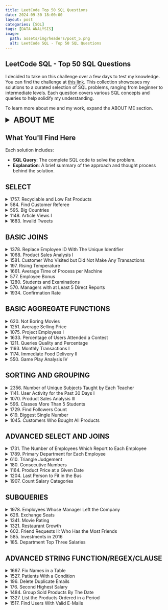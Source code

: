 ```yaml
---
title: LeetCode Top 50 SQL Questions
date: 2024-09-30 18:00:00
layout: post
categories: [SQL]
tags: [DATA ANALYSIS]
image:
  path: assets/img/headers/post_5.png
  alt: LeetCode SQL - Top 50 SQL Questions
---
```



## LeetCode SQL - Top 50 SQL Questions

I decided to take on this challenge over a few days to test my knowledge. You can find the challenge at [this link](https://leetcode.com/studyplan/top-sql-50/). This collection showcases my solutions to a curated selection of SQL problems, ranging from beginner to intermediate levels. Each question covers various SQL concepts and queries to help solidify my understanding.


To learn more about me and my work, expand the ABOUT ME section.

<details>
  <summary style="font-size: 24px; font-weight: bold; cursor: pointer;">ABOUT ME</summary>
  
  Learn more about me on my <a href="https://samiralikperov.github.io/about/" target="_blank">ABOUT</a> page. Below, you can find links to explore more of my projects categorized by topics, access my resume, and contact me.

  <br>

  | <a href="https://samiralikperov.github.io/categories/" target="_blank"><strong>PROJECTS</strong></a> | <a href="https://docs.google.com/document/d/1BEL5l5ZnlTdJc5OKiuH1SkiMQf6hS6HRAZUZvlrRANM/edit#heading=h.ifsro82jsgea" target="_blank"><strong>RESUME</strong></a> | <a href="https://www.linkedin.com/in/samiralikperov/" target="_blank"><strong>CONTACT</strong></a> |
</details>


## What You'll Find Here

Each solution includes:

- **SQL Query**: The complete SQL code to solve the problem.
- **Explanation**: A brief summary of the approach and thought process behind the solution.


## SELECT

<details>
  <summary> 1757. Recyclable and Low Fat Products</summary> 

> **Table: Products**  
>   
> | Column Name | Type    |  
> |-------------|---------|  
> | product_id  | int     |  
> | low_fats    | enum    |  
> | recyclable  | enum    |  
>   
> - `product_id` is the primary key (column with unique values) for this table.  
> - `low_fats` is an `ENUM` (category) of type `('Y', 'N')` where `'Y'` means this product is low fat and `'N'` means it is not.  
> - `recyclable` is an `ENUM` (category) of types `('Y', 'N')` where `'Y'` means this product is recyclable and `'N'` means it is not.  
>   
> **Problem Statement:**  
> Write a solution to find the IDs of products that are both low fat and recyclable.  
> Return the result table in any order.  
> The result format is in the following example.  
> 
> **Solution:**
> 
> ```sql  
> SELECT  
>     product_id  
> FROM Products  
> WHERE low_fats = 'Y'   -- Filters only products that are low fat  
>   AND recyclable = 'Y'; -- Filters only products that are recyclable  
> ```  
>   
> **Output:**  
>   
> | product_id |  
> |------------|  
> | 1          |  
> | 3          |  
>   
> **Explanation:**  
> - The query selects the `product_id` from the `Products` table.  
> - It uses the `WHERE` clause to filter the rows where both `low_fats` and `recyclable` columns have the value `'Y'`.  
> - This ensures that only products that are both low fat and recyclable are returned.

</details>


<details>
  <summary> 584. Find Customer Referee</summary> 

> **Table: Customer**  
>   
> | Column Name | Type    |  
> |-------------|---------|  
> | id          | int     |  
> | name        | varchar |  
> | referee_id  | int     |  
>   
> - `id` is the primary key column for this table.  
> - Each row of this table indicates the `id` of a customer, their `name`, and the `id` of the customer who referred them.  
>   
> **Problem Statement:**  
> Find the names of the customers that are not referred by the customer with `id = 2`.  
> Return the result table in any order.  
> The result format is in the following example.  
> 
> **Solution:**
> 
> ```sql  
> SELECT name  
> FROM Customer  
> WHERE 1=1
> AND referee_id IS NULL -- Filters customers who were not referred
> OR referee_id != 2;  -- by customer with id = 2 or have no referee 
> ```  
>   
> **Output:**  
>   
> | name |  
> |------|  
> | Will |  
> | Jane |  
> | Bill |  
> | Zack |  
>   
> **Explanation:**  
> - The query selects the `name` from the `Customer` table.  
> - It uses the `WHERE` clause to filter rows where `referee_id` is either `NULL` or not equal to `2`.  
> - This ensures that only customers who are not referred by the customer with `id = 2` are returned.

</details>

<details>
  <summary> 595. Big Countries</summary> 

> **Table: World**  
>   
> | Column Name | Type    |  
> |-------------|---------|  
> | name        | varchar |  
> | continent   | varchar |  
> | area        | int     |  
> | population  | int     |  
> | gdp         | bigint  |  
>   
> - `name` is the primary key (column with unique values) for this table.  
> - Each row of this table gives information about the name of a country, the continent to which it belongs, its area, the population, and its GDP value.  
>   
> **Problem Statement:**  
> A country is considered big if:  
> - it has an area of at least three million (i.e., 3000000 km²), or  
> - it has a population of at least twenty-five million (i.e., 25000000).  
> Write a solution to find the `name`, `population`, and `area` of the big countries.  
> Return the result table in any order.  
> The result format is in the following example.  
> 
> **Solution:**
> 
> ```sql  
> SELECT name, population, area  
> FROM World  
> WHERE area >= 3000000 OR population >= 25000000;  -- Filters countries with area >= 3,000,000 or population >= 25,000,000  
> ```  
>   
> **Output:**  
>   
> | name        | population | area    |  
> |-------------|------------|---------|  
> | Afghanistan | 25500100   | 652230  |  
> | Algeria     | 37100000   | 2381741 |  
>   
> **Explanation:**  
> - The query selects the `name`, `population`, and `area` from the `World` table.  
> - It uses the `WHERE` clause to filter the rows where either `area` is greater than or equal to `3000000` or `population` is greater than or equal to `25000000`.  
> - This ensures that only the big countries are returned.

</details>

<details>
  <summary> 1148. Article Views I</summary> 

> **Table: Views**  
>   
> | Column Name | Type    |  
> |-------------|---------|  
> | article_id  | int     |  
> | author_id   | int     |  
> | viewer_id   | int     |  
> | view_date   | date    |  
>   
> - There is no primary key (column with unique values) for this table; the table may have duplicate rows.  
> - Each row of this table indicates that some viewer viewed an article (written by some author) on some date.  
> - Note that equal `author_id` and `viewer_id` indicate the same person.  
>   
> **Problem Statement:**  
> Write a solution to find all the authors that viewed at least one of their own articles.  
> Return the result table sorted by `id` in ascending order.  
> The result format is in the following example.
> 
> **Solution:**
> 
> ```sql  
> SELECT DISTINCT author_id AS id  
> FROM Views  
> WHERE author_id = viewer_id  -- Filters rows where the author viewed their own article  
> ORDER BY author_id;  -- Orders the result by id in ascending order  
> ```  
>   
> **Output:**  
>   
> | id |  
> |----|  
> | 4  |  
> | 7  |  
>   
> **Explanation:**  
> - The query selects distinct `author_id` from the `Views` table where the `author_id` is the same as `viewer_id`.  
> - This condition checks if an author has viewed their own article.  
> - The result is sorted in ascending order by `id`.

</details>

<details>
  <summary> 1683. Invalid Tweets</summary> 

> **Table: Tweets**  
>   
> | Column Name | Type    |  
> |-------------|---------|  
> | tweet_id    | int     |  
> | content     | varchar |  
>   
> - `tweet_id` is the primary key (column with unique values) for this table.  
> - This table contains all the tweets in a social media app.  
>   
> **Problem Statement:**  
> Write a solution to find the IDs of the invalid tweets. A tweet is considered invalid if the number of characters used in the content of the tweet is strictly greater than 15.  
> Return the result table in any order.  
> The result format is in the following example.
> 
> **Solution:**
> 
> ```sql  
> SELECT tweet_id  
> FROM Tweets  
> WHERE LENGTH(content) > 15;  -- Filters tweets where the content length is greater than 15 characters  
> ```  
>   
> **Output:**  
>   
> | tweet_id |  
> |----------|  
> | 2        |  
>   
> **Explanation:**  
> - The query selects `tweet_id` from the `Tweets` table where the length of `content` is greater than 15 characters.  
> - This ensures that only the IDs of invalid tweets are returned.

</details>


## BASIC JOINS

<details>
  <summary> 1378. Replace Employee ID With The Unique Identifier</summary> 

> **Table: Employees**  
>   
> | Column Name | Type    |  
> |-------------|---------|  
> | id          | int     |  
> | name        | varchar |  
>   
> - `id` is the primary key (column with unique values) for this table.  
> - Each row of this table contains the `id` and the `name` of an employee in a company.  
>   
> **Table: EmployeeUNI**  
>   
> | Column Name | Type    |  
> |-------------|---------|  
> | id          | int     |  
> | unique_id   | int     |  
>   
> - `(id, unique_id)` is the primary key (combination of columns with unique values) for this table.  
> - Each row of this table contains the `id` and the corresponding `unique_id` of an employee in the company.  
>   
> **Problem Statement:**  
> Write a solution to show the `unique_id` of each user. If a user does not have a `unique_id`, show `null`.  
> Return the result table in any order.  
> The result format is in the following example.
> 
> **Solution:**
> 
> ```sql  
> SELECT u.unique_id, e.name  
> FROM Employees AS e  
> LEFT JOIN EmployeeUNI AS u ON u.id = e.id;  -- Joins the tables on employee id and retrieves unique_id; null if not found  
> ```  
>   
> **Output:**  
>   
> | unique_id | name     |  
> |-----------|----------|  
> | null      | Alice    |  
> | null      | Bob      |  
> | 2         | Meir     |  
> | 3         | Winston  |  
> | 1         | Jonathan |  
>   
> **Explanation:**  
> - The query performs a `LEFT JOIN` between the `Employees` and `EmployeeUNI` tables on the `id` column.  
> - It selects the `unique_id` and `name` of each employee. If an employee does not have a `unique_id`, the result is `null`.

</details>

<details>
  <summary>1068. Product Sales Analysis I</summary>  

> **Table: Sales**  
>  
> | Column Name | Type  |  
> |-------------|-------|  
> | sale_id     | int   |  
> | product_id  | int   |  
> | year        | int   |  
> | quantity    | int   |  
> | price       | int   |  
>  
> (sale_id, year) is the primary key (combination of columns with unique values) of this table.  
> product_id is a foreign key (reference column) to Product table.  
> Each row of this table shows a sale on the product product_id in a certain year.  
> Note that the price is per unit.  
>  
> **Table: Product**  
>  
> | Column Name  | Type    |  
> |--------------|---------|  
> | product_id   | int     |  
> | product_name | varchar |  
>  
> product_id is the primary key (column with unique values) of this table.  
> Each row of this table indicates the product name of each product.  
>  
> **Problem Statement:**  
> Write a solution to report the product_name, year, and price for each sale_id in the Sales table.  
> Return the resulting table in any order.  
>  
> **Solution:**  
>  
> ```sql  
> SELECT p.product_name, s.year, s.price  
> FROM sales as s  
> LEFT JOIN product as p ON p.product_id = s.product_id;  
> ```  
>  
> **Output:**  
>  
> | product_name | year | price |  
> | ------------ | ---- | ----- |  
> | Nokia        | 2008 | 5000  |  
> | Nokia        | 2009 | 5000  |  
> | Apple        | 2011 | 9000  |  
>  
> **Explanation:**  
> - The query retrieves the product name, the year of the sale, and the price for each sale from the Sales table.  
> - A LEFT JOIN is used to join the Product table with the Sales table on product_id.  
> - The result includes all records from Sales and matches the corresponding product name from Product.
> 
</details>

<details>
  <summary>1581. Customer Who Visited but Did Not Make Any Transactions</summary>  

> **Table: Visits**  
>  
> | Column Name | Type    |  
> |-------------|---------|  
> | visit_id    | int     |  
> | customer_id | int     |  
>  
> visit_id is the column with unique values for this table.  
> This table contains information about the customers who visited the mall.  
>  
> **Table: Transactions**  
>  
> | Column Name    | Type    |  
> |----------------|---------|  
> | transaction_id | int     |  
> | visit_id       | int     |  
> | amount         | int     |  
>  
> transaction_id is the column with unique values for this table.  
> This table contains information about the transactions made during the visit_id.  
>  
> **Problem Statement:**  
> Write a solution to find the IDs of the users who visited without making any transactions and the number of times they made these types of visits.  
> Return the result table sorted in any order.  
>  
> **Solution:**  
>  
> ```sql  
> SELECT v.customer_id, COUNT(v.visit_id) as count_no_trans  
> FROM visits as v  
> LEFT JOIN transactions as t ON v.visit_id = t.visit_id  
> WHERE t.visit_id IS NULL  
> GROUP BY v.customer_id;  
> ```  
>  
> **Output:**  
>  
> | customer_id | count_no_trans |  
> | ----------- | -------------- |  
> | 30          | 1              |  
> | 54          | 2              |  
> | 96          | 1              |  
>  
> **Explanation:**  
> - The query joins the `Visits` table with the `Transactions` table using a LEFT JOIN to keep all visits, even if no transaction was made.  
> - The `WHERE t.visit_id IS NULL` clause filters out any visits that had a transaction.  
> - The result is grouped by customer_id, and the COUNT function calculates how many visits did not result in a transaction.  
> 
</details>


<details>
  <summary>197. Rising Temperature</summary>  

> **Table: Weather**  
>  
> | Column Name   | Type    |  
> |---------------|---------|  
> | id            | int     |  
> | recordDate    | date    |  
> | temperature   | int     |  
>  
> id is the column with unique values for this table.  
> There are no different rows with the same recordDate.  
> This table contains information about the temperature on a certain day.  
>  
> **Problem Statement:**  
> Write a solution to find all dates' `id` with higher temperatures compared to the previous day.  
> Return the result table in any order.  
>  
> **Solution:**  
>  
> ```sql  
> SELECT w1.id  
> FROM weather as w1  
> JOIN weather as w2 ON w1.recordDate = DATEADD(DAY, 1, w2.recordDate)  
> WHERE w1.temperature > w2.temperature;  
> ```  
>  
> **Output:**  
>  
> | id |  
> |----|  
> | 2  |  
> | 4  |  
>  
> **Explanation:**  
> - The query joins the `Weather` table with itself to compare the temperature on each day with the temperature of the previous day.  
> - The `DATEADD(DAY, 1, w2.recordDate)` condition ensures that we are comparing consecutive days.  
> - The `WHERE w1.temperature > w2.temperature` filters out the rows where the temperature of the current day is lower or equal to the previous day, and only selects those where the temperature increased.
>  
</details>


<details>
  <summary>1661. Average Time of Process per Machine</summary> 

> **Table: Activity**  
>   
> | Column Name    | Type    |  
> |----------------|---------|  
> | machine_id     | int     |  
> | process_id     | int     |  
> | activity_type  | enum    |  
> | timestamp      | float   |  
>   
> - `machine_id`: The ID of the machine.  
> - `process_id`: The ID of the process running on the machine.  
> - `activity_type`: An ENUM of either `'start'` or `'end'`, indicating the beginning and end of a process.  
> - `timestamp`: A float representing the time in seconds when the activity occurred.  
> 
> **Problem Statement:**  
> Write a solution to find the average time each machine takes to complete a process.  
> The time for a process is calculated by subtracting the 'start' timestamp from the 'end' timestamp.  
> The result should include the `machine_id` and the average processing time, rounded to 3 decimal places.
> 
> **Solution:**
> 
> ```sql
> SELECT 
>     a.machine_id, 
>     ROUND(AVG(b.timestamp - a.timestamp), 3) AS processing_time
> FROM 
>     Activity AS a
> JOIN 
>     Activity AS b
> ON 
>     a.machine_id = b.machine_id
>     AND a.process_id = b.process_id
>     AND a.activity_type = 'start'
>     AND b.activity_type = 'end'
> GROUP BY 
>     a.machine_id;
> ```
> **Output:**  
> | machine_id | processing_time |
> | ---------- | --------------- |
> | 0          | 0.894           |
> | 1          | 0.995           |
> | 2          | 1.456           |
>
> **Explanation:**
>
> The query joins the Activity table to itself to match the start and end times of each process.
> It then calculates the time difference between the 'start' and 'end' timestamps for each process.
> The result is grouped by machine_id, and the average processing time for each machine is returned.
> The AVG function calculates the average processing time for each machine, and the ROUND function rounds it to 3 decimal places.

</details>

<details>
  <summary>577. Employee Bonus</summary> 

> **Table: Employee**  
>   
> | Column Name | Type    |  
> |-------------|---------|  
> | empId       | int     |  
> | name        | varchar |  
> | supervisor  | int     |  
> | salary      | int     |  
>   
> - `empId` is the primary key of the Employee table.  
> - Each row represents an employee's information, including their `empId`, `name`, `supervisor`, and `salary`.  

> **Table: Bonus**  
>   
> | Column Name | Type    |  
> |-------------|---------|  
> | empId       | int     |  
> | bonus       | int     |  
>   
> - `empId` is the primary key of the Bonus table and a foreign key to `empId` in the Employee table.  
> - Each row represents the `empId` of an employee and their respective `bonus`.  
>   
> **Problem Statement:**  
> Write a query to return the `name` and `bonus` of each employee whose bonus is less than 1000 or is missing (null).  
> Return the result in any order.
> 
> **Solution:**
> 
> ```sql
> SELECT 
>     e.name, 
>     b.bonus 
> FROM 
>     Employee e
> LEFT JOIN 
>     Bonus b ON e.empID = b.empID
> WHERE 
>     b.bonus < 1000 OR b.bonus IS NULL;
> ```
> **Output:**  
> | name | bonus |
> | ---- | ----- |
> | Brad | null  |
> | John | null  |
> | Dan  | 500   |
>
> **Explanation:**  
> The query performs a LEFT JOIN between the Employee and Bonus tables to ensure that all employees are included, even if they have no bonus (null).  
> The WHERE clause filters the employees who either have a bonus less than 1000 or no bonus at all.  
> The result returns the names of employees along with their respective bonus amounts, or null if they have no bonus.  


</details>


<details>
  <summary>1280. Students and Examinations</summary>

> **Table: Students**  
> 
> | Column Name   | Type    |  
> |---------------|---------|  
> | student_id    | int     |  
> | student_name  | varchar |  
> 
> - `student_id` is the primary key (column with unique values) for this table.  
> - Each row of this table contains the ID and the name of one student in the school.  
> 
> **Table: Subjects**  
> 
> | Column Name  | Type    |  
> |--------------|---------|  
> | subject_name | varchar |  
> 
> - `subject_name` is the primary key (column with unique values) for this table.  
> - Each row of this table contains the name of one subject in the school.  
> 
> **Table: Examinations**  
> 
> | Column Name  | Type    |  
> |--------------|---------|  
> | student_id   | int     |  
> | subject_name | varchar |  
> 
> - There is no primary key (column with unique values) for this table. It may contain duplicates.  
> - Each student from the `Students` table takes every course from the `Subjects` table.  
> - Each row of this table indicates that a student with ID `student_id` attended the exam of `subject_name`.  
> 
> **Problem Statement:**  
> Write a solution to find the number of times each student attended each exam.  
> Return the result table ordered by `student_id` and `subject_name`.  
> 
> **Solution:**  
> 
> ```sql
> WITH att AS (
>     SELECT st.student_id, st.student_name, sb.subject_name
>     FROM Students AS st
>     CROSS JOIN Subjects AS sb
> )
> SELECT a.student_id, a.student_name, a.subject_name, COUNT(e.subject_name) AS attended_exams
> FROM att a
> LEFT JOIN Examinations AS e
>     ON a.student_id = e.student_id
>     AND a.subject_name = e.subject_name
> GROUP BY a.student_id, a.subject_name
> ORDER BY a.student_id, a.subject_name;
> ```  
> 
> **Output:**  
> 
> | student_id | student_name | subject_name | attended_exams |  
> |------------|--------------|--------------|----------------|  
> | 1          | Alice        | Math         | 3              |  
> | 1          | Alice        | Physics      | 2              |  
> | 1          | Alice        | Programming  | 1              |  
> | 2          | Bob          | Math         | 1              |  
> | 2          | Bob          | Physics      | 0              |  
> | 2          | Bob          | Programming  | 1              |  
> | 6          | Alex         | Math         | 0              |  
> | 6          | Alex         | Physics      | 0              |  
> | 6          | Alex         | Programming  | 0              |  
> | 13         | John         | Math         | 1              |  
> | 13         | John         | Physics      | 1              |  
> | 13         | John         | Programming  | 1              |
>
> 
> **Explanation:**  
> CROSS JOIN: We perform a CROSS JOIN between the Students and Subjects tables to ensure that each student is paired with every subject, even if they haven't attended any exams for that subject.  
> LEFT JOIN: We then use a LEFT JOIN to link this full list of student-subject combinations to the Examinations table. This ensures that even if a student has not attended an exam for a subject, the student-subject pair will still appear in the results.  
> COUNT: We count how many times each student attended the exam for each subject using COUNT(e.subject_name). If a student did not attend an exam for a particular subject, the count will be 0.  
> GROUP BY and ORDER BY: Finally, we group the results by student_id and subject_name to aggregate the exam attendances, and order the output by these columns for a clear and organized result.  

</details>


<details>
  <summary>570. Managers with at Least 5 Direct Reports</summary>  

> **Table: Employee**  
>  
> | Column Name | Type    |  
> |-------------|---------|  
> | id          | int     |  
> | name        | varchar |  
> | department  | varchar |  
> | managerId   | int     |  
>  
> id is the primary key (column with unique values) for this table.  
> Each row of this table indicates the name of an employee, their department, and the id of their manager.  
> If managerId is null, then the employee does not have a manager.  
> No employee will be the manager of themself.  
>  
> **Problem Statement:**  
> Write a solution to find managers with at least five direct reports.  
> Return the result table in any order.  
>  
> **Solution:**  
>  
> ```sql  
> SELECT m.name  
> FROM Employee as m  
> LEFT JOIN Employee as e   
>     ON m.id = e.managerId  
> GROUP BY e.managerId  
> HAVING COUNT(e.managerId) >= 5;  
> ```  
>  
> **Output:**  
>  
> | name |  
> |------|  
> | John |  
>  
> **Explanation:**  
> - The query joins the `Employee` table with itself to count how many employees each manager (identified by `managerId`) directly supervises.  
> - We group the results by `e.managerId` and use the `HAVING` clause to filter only those managers who have 5 or more direct reports.  
> - The `LEFT JOIN` ensures that managers with no employees reporting to them are still considered, though filtered out by the `HAVING` clause.  
>  
</details>


<details>
  <summary>1934. Confirmation Rate</summary>  

> **Table: Signups**  
>  
> | Column Name | Type     |  
> |-------------|----------|  
> | user_id     | int      |  
> | time_stamp  | datetime |  
>  
> user_id is the column of unique values for this table.  
> Each row contains information about the signup time for the user with ID user_id.  
>  
> **Table: Confirmations**  
>  
> | Column Name | Type     |  
> |-------------|----------|  
> | user_id     | int      |  
> | time_stamp  | datetime |  
> | action      | ENUM     |  
>  
> (user_id, time_stamp) is the primary key (combination of columns with unique values) for this table.  
> user_id is a foreign key (reference column) to the Signups table.  
> action is an ENUM (category) of the type ('confirmed', 'timeout').  
> Each row of this table indicates that the user with ID user_id requested a confirmation message at time_stamp and that confirmation message was either confirmed ('confirmed') or expired without confirming ('timeout').  
>  
> **Problem Statement:**  
> The confirmation rate of a user is the number of 'confirmed' messages divided by the total number of requested confirmation messages. The confirmation rate of a user that did not request any confirmation messages is 0.  
> Round the confirmation rate to two decimal places.  
> Write a solution to find the confirmation rate of each user.  
> Return the result table in any order.  
>  
> **Solution:**  
>  
> ```sql  
> SELECT s.user_id  
>       ,ROUND(SUM(CASE WHEN c.action = 'confirmed' THEN 1 ELSE 0 END)/COUNT(*), 2) as confirmation_rate  
> FROM Signups as s  
> LEFT JOIN Confirmations as c  
>     ON s.user_id = c.user_id  
> GROUP BY s.user_id;  
> ```  
>  
> **Output:**  
>  
> | user_id | confirmation_rate |  
> |---------|-------------------|  
> | 3       | 0                 |  
> | 7       | 1                 |  
> | 2       | 0.5               |  
> | 6       | 0                 |  
>  
> **Explanation:**  
> - The query joins the `Signups` table with the `Confirmations` table to count how many confirmation requests each user made and how many were successfully confirmed.  
> - For each user, we calculate the confirmation rate by dividing the number of 'confirmed' messages by the total number of confirmation messages.  
> - The `LEFT JOIN` ensures that users who did not request any confirmation messages still appear with a confirmation rate of 0.
>  
</details>




## BASIC AGGREGATE FUNCTIONS

  <details>
  <summary>620. Not Boring Movies</summary>  

> **Table: Cinema**  
>  
> | Column Name | Type     |  
> |-------------|----------|  
> | id          | int      |  
> | movie       | varchar  |  
> | description | varchar  |  
> | rating      | float    |  
>  
> id is the primary key (column with unique values) for this table.  
> Each row contains information about the name of a movie, its genre, and its rating.  
> rating is a 2 decimal places float in the range [0, 10].  
>  
> **Problem Statement:**  
> Write a solution to report the movies with an odd-numbered ID and a description that is not "boring".  
> Return the result table ordered by `rating` in descending order.  
>  
> **Solution:**  
>  
> ```sql  
> SELECT *  
> FROM Cinema  
> WHERE id % 2 = 1 AND description != 'boring'  
> ORDER BY rating DESC;  
> ```  
>  
> **Output:**  
>  
> | id | movie      | description | rating |  
> |----|------------|-------------|--------|  
> | 5  | House card | Interesting | 9.1    |  
> | 1  | War        | great 3D    | 8.9    |  
>  
> **Explanation:**  
> - The query selects all movies with an odd-numbered ID using the condition `id % 2 = 1`.  
> - It filters out movies where the `description` is "boring" and orders the results by `rating` in descending order.
>  
</details>


<details>
  <summary>1251. Average Selling Price</summary>  

> **Table: Prices**  
>  
> | Column Name | Type  |  
> |-------------|-------|  
> | product_id  | int   |  
> | start_date  | date  |  
> | end_date    | date  |  
> | price       | int   |  
>  
> (product_id, start_date, end_date) is the primary key (combination of columns with unique values) for this table.  
> Each row of this table indicates the price of the product_id in the period from `start_date` to `end_date`.  
> For each product_id there will be no two overlapping periods.  
>  
> **Table: UnitsSold**  
>  
> | Column Name   | Type |  
> |---------------|------|  
> | product_id    | int  |  
> | purchase_date | date |  
> | units         | int  |  
>  
> This table may contain duplicate rows.  
> Each row of this table indicates the date, units, and product_id of each product sold.  
>  
> **Problem Statement:**  
> Write a solution to find the average selling price for each product. `average_price` should be rounded to 2 decimal places.  
> If a product does not have any sold units, its average selling price is assumed to be 0.  
> Return the result table in any order.  
>  
> **Solution:**  
>  
> ```sql  
> SELECT p.product_id  
>      , IFNULL(ROUND(SUM(p.price * u.units)/SUM(u.units),2),0) as average_price  
> FROM Prices as p  
> LEFT JOIN UnitsSold as u  
>     ON p.product_id = u.product_id  
>     AND u.purchase_date BETWEEN p.start_date AND p.end_date  
> GROUP BY p.product_id;  
> ```  
>  
> **Output:**  
>  
> | product_id | average_price |  
> |------------|---------------|  
> | 1          | 6.96          |  
> | 2          | 16.96         |  
>  
> **Explanation:**  
> - The query calculates the average selling price for each product by multiplying the price by the units sold for the respective date range and dividing by the total number of units sold.  
> - The `IFNULL` ensures that if no units were sold for a product, the `average_price` is set to 0.  
> - The query uses `LEFT JOIN` to ensure that even products without any sold units are included in the result.  
>  
</details>


<details>
  <summary>1075. Project Employees I</summary>  

> **Table: Project**  
>  
> | Column Name | Type |  
> |-------------|------|  
> | project_id  | int  |  
> | employee_id | int  |  
>  
> (project_id, employee_id) is the primary key of this table.  
> employee_id is a foreign key to the Employee table.  
> Each row of this table indicates that the employee with employee_id is working on the project with project_id.  
>  
> **Table: Employee**  
>  
> | Column Name      | Type    |  
> |------------------|---------|  
> | employee_id      | int     |  
> | name             | varchar |  
> | experience_years | int     |  
>  
> employee_id is the primary key of this table. It's guaranteed that experience_years is not NULL.  
> Each row of this table contains information about one employee.  
>  
> **Problem Statement:**  
> Write an SQL query that reports the average experience years of all the employees for each project, rounded to 2 digits.  
> Return the result table in any order.  
>  
> **Solution:**  
>  
> ```sql  
> SELECT p.project_id  
>      , ROUND(AVG(e.experience_years), 2) as average_years  
> FROM Project as p  
> LEFT JOIN Employee as e  
>     ON p.employee_id = e.employee_id  
> GROUP BY p.project_id;  
> ```  
>  
> **Output:**  
>  
> | project_id | average_years |  
> |------------|---------------|  
> | 1          | 2             |  
> | 2          | 2.5           |  
>  
> **Explanation:**  
> - The query joins the `Project` table with the `Employee` table using `employee_id`.  
> - For each project, the query calculates the average experience years of all employees working on that project, rounded to two decimal places.  
> - The `GROUP BY` clause ensures that the results are grouped by `project_id`.  
>  
</details>

<details>
  <summary>1633. Percentage of Users Attended a Contest</summary>  

> **Table: Users**  
>  
> | Column Name | Type    |  
> |-------------|---------|  
> | user_id     | int     |  
> | user_name   | varchar |  
>  
> user_id is the primary key (column with unique values) for this table.  
> Each row of this table contains the name and the id of a user.  
>  
> **Table: Register**  
>  
> | Column Name | Type    |  
> |-------------|---------|  
> | contest_id  | int     |  
> | user_id     | int     |  
>  
> (contest_id, user_id) is the primary key (combination of columns with unique values) for this table.  
> Each row of this table contains the id of a user and the contest they registered into.  
>  
> **Problem Statement:**  
> Write a solution to find the percentage of the users registered in each contest rounded to two decimals.  
> Return the result table ordered by percentage in descending order. In case of a tie, order it by contest_id in ascending order.  
>  
> **Solution:**  
>  
> ```sql  
> SELECT contest_id  
>      , ROUND(COUNT(r.user_id)*100 / (SELECT COUNT(*) FROM Users), 2) as percentage  
> FROM Register as r  
> GROUP BY contest_id  
> ORDER BY percentage DESC, contest_id ASC;  
> ```  
>  
> **Output:**  
>  
> | contest_id | percentage |  
> |------------|------------|  
> | 208        | 100        |  
> | 209        | 100        |  
> | 210        | 100        |  
> | 215        | 66.67      |  
> | 207        | 33.33      |  
>  
> **Explanation:**  
> - The query calculates the number of users registered for each contest (`COUNT(r.user_id)`) and divides it by the total number of users (`COUNT(*) FROM Users`) to get the percentage.  
> - `ROUND` is used to round the result to two decimal places.  
> - The `GROUP BY` ensures that the results are grouped by `contest_id`, and the `ORDER BY` clause sorts the result by `percentage` in descending order and `contest_id` in ascending order for ties.  
>  
</details>

<details>
  <summary>1211. Queries Quality and Percentage</summary>  

> **Table: Queries**  
>  
> | Column Name | Type    |  
> |-------------|---------|  
> | query_name  | varchar |  
> | result      | varchar |  
> | position    | int     |  
> | rating      | int     |  
>  
> This table may have duplicate rows.  
> This table contains information collected from some queries on a database.  
> The `position` column has a value from 1 to 500.  
> The `rating` column has a value from 1 to 5. Query with rating less than 3 is a poor query.  
>  
> We define query quality as:  
> - The average of the ratio between query rating and its position.  
>  
> We also define poor query percentage as:  
> - The percentage of all queries with rating less than 3.  
>  
> **Problem Statement:**  
> Write a solution to find each `query_name`, the `quality` and `poor_query_percentage`.  
> Both `quality` and `poor_query_percentage` should be rounded to 2 decimal places.  
> Return the result table in any order.  
>  
> **Solution:**  
>  
> ```sql  
> SELECT query_name  
>      , ROUND(SUM(rating / position) / COUNT(*), 2) as quality  
>      , ROUND(SUM(CASE WHEN rating < 3 THEN 1 ELSE 0 END) * 100 / COUNT(*), 2) as poor_query_percentage  
> FROM Queries  
> WHERE query_name IS NOT NULL  
> GROUP BY query_name;  
> ```  
>  
> **Output:**  
>  
> | query_name | quality | poor_query_percentage |  
> |------------|---------|-----------------------|  
> | Dog        | 2.50    | 33.33                 |  
> | Cat        | 0.66    | 33.33                 |  
>  
> **Explanation:**  
> - The query calculates the `quality` by summing the ratio of `rating / position` for each query and dividing by the number of queries.  
> - The `poor_query_percentage` is the percentage of queries with a `rating` less than 3.  
> - `ROUND` is used to round the values to two decimal places, and `GROUP BY` ensures that the result is grouped by `query_name`.  
>  
</details>

<details>
  <summary>1193. Monthly Transactions I</summary>  

> **Table: Transactions**  
>  
> | Column Name   | Type    |  
> |---------------|---------|  
> | id            | int     |  
> | country       | varchar |  
> | state         | enum    |  
> | amount        | int     |  
> | trans_date    | date    |  
>  
> id is the primary key of this table.  
> The table has information about incoming transactions.  
> The `state` column is an enum of type ['approved', 'declined'].  
>  
> **Problem Statement:**  
> Write an SQL query to find for each month and country, the number of transactions and their total amount, the number of approved transactions and their total amount.  
> Return the result table in any order.  
>  
> **Solution:**  
>  
> ```sql  
> SELECT  
>   DATE_FORMAT(trans_date, '%Y-%m') AS MONTH  
> , country  
> , COUNT(*) AS trans_count  
> , SUM(  
>     CASE  
>       WHEN state = 'approved' THEN 1  
>       ELSE 0  
>     END  
>   ) AS approved_count  
> , SUM(amount) AS trans_total_amount  
> , SUM(  
>     CASE  
>       WHEN state = 'approved' THEN amount  
>       ELSE 0  
>     END  
>   ) AS approved_total_amount  
> FROM  
>   Transactions  
> GROUP BY 1, 2;  
> ```  
>  
> **Output:**  
>  
> | MONTH   | country | trans_count | approved_count | trans_total_amount | approved_total_amount |  
> |---------|---------|-------------|----------------|--------------------|-----------------------|  
> | 2018-12 | US      | 2           | 1              | 3000               | 1000                  |  
> | 2019-01 | US      | 1           | 1              | 2000               | 2000                  |  
> | 2019-01 | DE      | 1           | 1              | 2000               | 2000                  |  
>  
> **Explanation:**  
> - The query groups transactions by month and country using `DATE_FORMAT` to extract the year and month from `trans_date`.  
> - It counts the total number of transactions (`trans_count`) and approved transactions (`approved_count`) by using `SUM(CASE)` conditions.  
> - The total transaction amount and approved transaction amount are calculated similarly using the `SUM()` function.  
>  
</details>

<details>
  <summary>1174. Immediate Food Delivery II</summary>  

> **Table: Delivery**  
>  
> | Column Name                 | Type    |  
> |-----------------------------|---------|  
> | delivery_id                 | int     |  
> | customer_id                 | int     |  
> | order_date                  | date    |  
> | customer_pref_delivery_date | date    |  
>  
> delivery_id is the column of unique values for this table.  
> The table holds information about food deliveries where customers place orders on a certain date and specify a preferred delivery date (either on the order date or later).  
>  
> **Problem Statement:**  
> If the customer's preferred delivery date is the same as the order date, then the order is called immediate; otherwise, it is scheduled.  
> The first order of a customer is the one with the earliest order date.  
> Write a solution to find the percentage of immediate orders in the first orders of all customers, rounded to 2 decimal places.  
>  
> **Solution:**  
>  
> ```sql  
> SELECT  
>   ROUND(  
>     SUM(  
>       CASE  
>         WHEN order_date = customer_pref_delivery_date THEN 1  
>         ELSE 0  
>       END  
>     ) * 100 / COUNT(customer_id)  
>   , 2  
>   ) AS immediate_percentage  
> FROM  
>   Delivery  
> WHERE  
>   (customer_id, order_date) IN (  
>     SELECT  
>       customer_id  
>     , MIN(order_date) AS first_order  
>     FROM  
>       Delivery  
>     GROUP BY  
>       customer_id  
>   );  
> ```  
>  
> **Output:**  
>  
> | immediate_percentage |  
> |----------------------|  
> | 50                   |  
>  
> **Explanation:**  
> - The query calculates the percentage of immediate orders among the first orders for all customers.  
> - A subquery identifies the first order for each customer by selecting the minimum `order_date`.  
> - The main query checks if the `order_date` matches the `customer_pref_delivery_date` to determine if the order is immediate.  
> - The percentage is then calculated by dividing the number of immediate orders by the total number of first orders and rounding the result to 2 decimal places.  
>  
</details>

<details>
  <summary>550. Game Play Analysis IV</summary>  

> **Table: Activity**  
>  
> | Column Name  | Type    |  
> |--------------|---------|  
> | player_id    | int     |  
> | device_id    | int     |  
> | event_date   | date    |  
> | games_played | int     |  
>  
> (player_id, event_date) is the primary key (combination of columns with unique values) of this table.  
> This table shows the activity of players of some games.  
> Each row is a record of a player who logged in and played a number of games (possibly 0) before logging out on a specific day using some device.  
>  
> **Problem Statement:**  
> Write a solution to report the fraction of players that logged in again on the day after their first login day, rounded to 2 decimal places.  
>  
> **Solution:**  
>  
> ```sql  
> SELECT  
>   ROUND(  
>     COUNT(player_id) / (  
>       SELECT  
>         COUNT(DISTINCT player_id)  
>       FROM  
>         Activity  
>     )  
>   , 2  
>   ) AS fraction  
> FROM  
>   Activity  
> WHERE  
>   (player_id, event_date) IN (  
>     SELECT  
>       player_id  
>     , ADDDATE(MIN(event_date), INTERVAL 1 DAY)  
>     FROM  
>       Activity  
>     GROUP BY  
>       player_id  
>   );  
> ```  
>  
> **Output:**  
>  
> | fraction |  
> |----------|  
> | 0.33     |  
>  
> **Explanation:**  
> - The query calculates the fraction of players who logged in again on the day after their first login.  
> - The subquery in the `WHERE` clause identifies the first login day for each player using `MIN(event_date)` and checks if the player logged in again on the following day.  
> - The `COUNT` function in the outer query counts the number of players who logged in on two consecutive days, and this is divided by the total number of distinct players in the `Activity` table.  
> - The result is rounded to 2 decimal places to match the expected output.  
>  
</details>

















## SORTING AND GROUPING

<details>
  <summary>2356. Number of Unique Subjects Taught by Each Teacher</summary>  

> **Table: Teacher**  
>  
> | Column Name | Type |  
> |-------------|------|  
> | teacher_id  | int  |  
> | subject_id  | int  |  
> | dept_id     | int  |  
>  
> (subject_id, dept_id) is the primary key (combinations of columns with unique values) of this table.  
> Each row in this table indicates that the teacher with teacher_id teaches the subject subject_id in the department dept_id.  
>  
> **Problem Statement:**  
> Write a solution to calculate the number of unique subjects each teacher teaches in the university.  
> Return the result table in any order.  
>  
> **Solution:**  
>  
> ```sql  
> SELECT t.teacher_id, COUNT(DISTINCT t.subject_id) as cnt  
> FROM Teacher as t  
> GROUP BY t.teacher_id;  
> ```  
>  
> **Output:**  
>  
> | teacher_id | cnt |  
> |------------|-----|  
> | 1          | 2   |  
> | 2          | 4   |  
>  
> **Explanation:**  
> - The query groups the data by `teacher_id` to count how many distinct `subject_id` values each teacher is teaching.  
> - The `DISTINCT` keyword ensures that only unique subjects are counted for each teacher.  
> - The `COUNT` function calculates the number of distinct subjects per teacher, and the results are grouped by each teacher's ID.  
>  
</details>

<details>
  <summary>1141. User Activity for the Past 30 Days I</summary>  

> **Table: Activity**  
>  
> | Column Name   | Type    |  
> |---------------|---------|  
> | user_id       | int     |  
> | session_id    | int     |  
> | activity_date | date    |  
> | activity_type | enum    |  
>  
> This table may have duplicate rows.  
> The `activity_type` column is an ENUM (category) of type ('open_session', 'end_session', 'scroll_down', 'send_message').  
> The table shows the user activities for a social media website. Each session belongs to exactly one user.  
>  
> **Problem Statement:**  
> Write a solution to find the daily active user count for a period of 30 days ending 2019-07-27 inclusively. A user was active on any day if they made at least one activity on that day.  
> Return the result table in any order.  
>  
> **Solution:**  
>  
> ```sql  
> SELECT activity_date AS DAY,  
>        count(DISTINCT user_id) AS active_users  
> FROM Activity  
> WHERE activity_date > date_sub('2019-07-27', interval 30 DAY)  
>   AND activity_date <= '2019-07-27'  
> GROUP BY DAY;  
> ```  
>  
> **Output:**  
>  
> | DAY        | active_users |  
> |------------|--------------|  
> | 2019-07-20 | 2            |  
> | 2019-07-21 | 2            |  
>  
> **Explanation:**  
> - The query retrieves data for a 30-day window ending on '2019-07-27'.  
> - For each day in the given period, the query counts the distinct number of users (`user_id`) who were active on that day.  
> - The `GROUP BY` ensures that we get the user count for each specific day (`activity_date`).  
> - The `DISTINCT` keyword ensures that each user is counted only once per day, regardless of the number of activities.  
>  
</details>


<details>
  <summary>1070. Product Sales Analysis III</summary>  

> **Table: Sales**  
>  
> | Column Name | Type  |  
> |-------------|-------|  
> | sale_id     | int   |  
> | product_id  | int   |  
> | year        | int   |  
> | quantity    | int   |  
> | price       | int   |  
>  
> (sale_id, year) is the primary key (combination of columns with unique values) of this table.  
> product_id is a foreign key (reference column) to the Product table.  
> Each row of this table shows a sale on the product product_id in a certain year.  
> Note that the price is per unit.  
>  
> **Table: Product**  
>  
> | Column Name  | Type    |  
> |--------------|---------|  
> | product_id   | int     |  
> | product_name | varchar |  
>  
> product_id is the primary key (column with unique values) of this table.  
> Each row of this table indicates the product name of each product.  
>  
> **Problem Statement:**  
> Write a solution to select the product_id, year, quantity, and price for the first year of every product sold.  
> Return the resulting table in any order.  
>  
> **Solution:**  
>  
> ```sql  
> SELECT  
>   product_id  
> , YEAR AS first_year  
> , quantity  
> , price  
> FROM Sales  
> WHERE (product_id, YEAR) IN (  
>     SELECT  
>       product_id  
>     , MIN(YEAR) AS YEAR  
>     FROM  
>       Sales  
>     GROUP BY  
>       product_id  
>   );  
> ```  
>  
> **Output:**  
>  
> | product_id | first_year | quantity | price |  
> |------------|------------|----------|-------|  
> | 100        | 2008       | 10       | 5000  |  
> | 200        | 2011       | 15       | 9000  |  
>  
> **Explanation:**  
> - The query selects the product_id, year, quantity, and price for the first year in which each product was sold.  
> - The `MIN(YEAR)` function is used to determine the first year a product was sold.  
> - The subquery returns the product_id and the minimum year for each product. The main query retrieves the quantity and price for these results.  

</details>

<details>
  <summary>596. Classes More Than 5 Students</summary>  

> **Table: Courses**  
>  
> | Column Name | Type    |  
> |-------------|---------|  
> | student     | varchar |  
> | class       | varchar |  
>  
> (student, class) is the primary key (combination of columns with unique values) for this table.  
> Each row of this table indicates the name of a student and the class in which they are enrolled.  
>  
> **Problem Statement:**  
> Write a solution to find all the classes that have at least five students.  
> Return the result table in any order.  
>  
> **Solution:**  
>  
> ```sql  
> SELECT s.class  
> FROM Courses AS s  
> GROUP BY s.class  
> HAVING COUNT(s.student) > 4;  
> ```  
>  
> **Output:**  
>  
> | class |  
> |-------|  
> | Math  |  
>  
> **Explanation:**  
> - The query selects classes from the Courses table.  
> - It groups the results by class and uses the `HAVING` clause to filter classes with more than four students.  

</details>


<details>
  <summary>1729. Find Followers Count</summary>  

> **Table: Followers**  
>  
> | Column Name | Type  |  
> |-------------|-------|  
> | user_id     | int   |  
> | follower_id | int   |  
>  
> (user_id, follower_id) is the primary key (combination of columns with unique values) for this table.  
> This table contains the IDs of a user and a follower in a social media app where the follower follows the user.  
>  
> **Problem Statement:**  
> Write a solution that will, for each user, return the number of followers.  
> Return the result table ordered by user_id in ascending order.  
>  
> **Solution:**  
>  
> ```sql  
> SELECT user_id, COUNT(follower_id) AS followers_count  
> FROM Followers  
> GROUP BY user_id  
> ORDER BY user_id;  
> ```  
>  
> **Output:**  
>  
> | user_id | followers_count |  
> |---------|-----------------|  
> | 0       | 1               |  
> | 1       | 1               |  
> | 2       | 2               |  
>  
> **Explanation:**  
> - The query counts the number of followers for each user in the Followers table.  
> - It groups the results by user_id and orders them in ascending order.  

</details>


<details>
  <summary>619. Biggest Single Number</summary>  

> **Table: MyNumbers**  
>  
> | Column Name | Type  |  
> |-------------|-------|  
> | num         | int   |  
>  
> This table may contain duplicates (In other words, there is no primary key for this table in SQL).  
> Each row of this table contains an integer.  
>  
> **Problem Statement:**  
> A single number is a number that appeared only once in the MyNumbers table.  
> Find the largest single number. If there is no single number, report null.  
>  
> **Solution:**  
>  
> ```sql  
> WITH single AS (  
>     SELECT num  
>     FROM MyNumbers  
>     GROUP BY num  
>     HAVING COUNT(*) = 1  
> )  
> SELECT MAX(num) AS num  
> FROM single;  
> ```  
>  
> **Output:**  
>  
> | num |  
> |-----|  
> | 6   |  
>  
> **Explanation:**  
> - The query identifies numbers that appear only once in the MyNumbers table.  
> - It uses a Common Table Expression (CTE) to filter for single occurrences and then finds the maximum of those numbers.  

</details>


<details>
  <summary>1045. Customers Who Bought All Products</summary>  

> **Table: Customer**  
>  
> | Column Name  | Type  |  
> |--------------|-------|  
> | customer_id  | int   |  
> | product_key  | int   |  
>  
> This table may contain duplicate rows.  
> customer_id is not NULL.  
> product_key is a foreign key (reference column) to the Product table.  
>  
> **Table: Product**  
>  
> | Column Name  | Type  |  
> |--------------|-------|  
> | product_key  | int   |  
>  
> product_key is the primary key (column with unique values) for this table.  
>  
> **Problem Statement:**  
> Write a solution to report the customer ids from the Customer table that bought all the products in the Product table.  
> Return the result table in any order.  
>  
> **Solution:**  
>  
> ```sql  
> SELECT c.customer_id  
> FROM Customer AS c  
> GROUP BY c.customer_id  
> HAVING COUNT(DISTINCT c.product_key) = (  
>     SELECT COUNT(p.product_key)  
>     FROM Product AS p  
> );  
> ```  
>  
> **Output:**  
>  
> | customer_id |  
> |-------------|  
> | 1           |  
> | 3           |  
>  
> **Explanation:**  
> - The query groups customers by their ID and counts distinct product keys for each customer.  
> - It compares this count to the total number of products in the Product table to determine if the customer bought all products.  

</details>

















## ADVANCED SELECT AND JOINS

<details>
  <summary>1731. The Number of Employees Which Report to Each Employee</summary>  

> **Table: Employees**  
>  
> | Column Name  | Type     |  
> |--------------|----------|  
> | employee_id  | int      |  
> | name         | varchar  |  
> | reports_to   | int      |  
> | age          | int      |  
>  
> employee_id is the column with unique values for this table.  
> This table contains information about the employees and the id of the manager they report to. Some employees do not report to anyone (reports_to is null).  
>  
> **Problem Statement:**  
> For this problem, we will consider a manager an employee who has at least 1 other employee reporting to them.  
> Write a solution to report the ids and the names of all managers, the number of employees who report directly to them, and the average age of the reports rounded to the nearest integer.  
> Return the result table ordered by employee_id.  
>  
> **Solution:**  
>  
> ```sql  
> SELECT  
>   e.employee_id,  
>   e.name,  
>   COUNT(es.employee_id) AS reports_count,  
>   ROUND(AVG(es.age)) AS average_age  
> FROM Employees AS e  
>   INNER JOIN Employees AS es ON e.employee_id = es.reports_to  
> GROUP BY e.employee_id  
> ORDER BY e.employee_id;  
> ```  
>  
> **Output:**  
>  
> | employee_id | name  | reports_count | average_age |  
> |-------------|-------|---------------|-------------|  
> | 9           | Hercy | 2             | 39          |  
>  
> **Explanation:**  
> - The query counts the number of employees reporting to each manager and calculates the average age of these employees.  
> - It uses an inner join to match managers with their direct reports and groups the results by manager ID.  

</details>


<details>
  <summary>1789. Primary Department for Each Employee</summary>  

> **Table: Employee**  
>  
> | Column Name   | Type   |  
> |---------------|--------|  
> | employee_id   | int    |  
> | department_id | int    |  
> | primary_flag  | varchar|  
>  
> (employee_id, department_id) is the primary key (combination of columns with unique values) for this table.  
> employee_id is the id of the employee.  
> department_id is the id of the department to which the employee belongs.  
> primary_flag is an ENUM (category) of type ('Y', 'N'). If the flag is 'Y', the department is the primary department for the employee. If the flag is 'N', the department is not the primary.  
>  
> Employees can belong to multiple departments. When the employee joins other departments, they need to decide which department is their primary department. Note that when an employee belongs to only one department, their primary column is 'N'.  
>  
> **Problem Statement:**  
> Write a solution to report all the employees with their primary department. For employees who belong to one department, report their only department.  
> Return the result table in any order.  
>  
> **Solution:**  
>  
> ```sql  
> SELECT  
>   employee_id,  
>   department_id  
> FROM Employee  
> GROUP BY employee_id  
> HAVING COUNT(department_id) = 1  
>  
> UNION  
>  
> SELECT  
>   employee_id,  
>   department_id  
> FROM Employee  
> WHERE primary_flag = 'Y';  
> ```  
>  
> **Output:**  
>  
> | employee_id | department_id |  
> |-------------|---------------|  
> | 1           | 1             |  
> | 3           | 3             |  
> | 2           | 1             |  
> | 4           | 3             |  
>  
> **Explanation:**  
> - The query retrieves employees who have only one department or their primary department if they belong to multiple departments.  
> - It uses a union of two select statements to combine the results.  

</details>


<details>
  <summary>610. Triangle Judgement</summary>  

> **Table: Triangle**  
>  
> | Column Name | Type  |  
> |-------------|-------|  
> | x           | int   |  
> | y           | int   |  
> | z           | int   |  
>  
> In SQL, (x, y, z) is the primary key column for this table.  
> Each row of this table contains the lengths of three line segments.  
>  
> **Problem Statement:**  
> Report for every three line segments whether they can form a triangle.  
> Return the result table in any order.  
>  
> **Solution:**  
>  
> ```sql  
> SELECT  
>   *,  
>   (  
>     CASE  
>       WHEN x + y > z  
>       AND x + z > y  
>       AND y + z > x THEN 'Yes'  
>       ELSE 'No'  
>     END  
>   ) AS triangle  
> FROM Triangle;  
> ```  
>  
> **Output:**  
>  
> | x  | y  | z  | triangle |  
> |----|----|----|----------|  
> | 13 | 15 | 30 | No       |  
> | 10 | 20 | 15 | Yes      |  
>  
> **Explanation:**  
> - The query checks the triangle inequality theorem for each set of line segments to determine if they can form a triangle.  
> - It uses a `CASE` statement to return 'Yes' or 'No' based on the conditions.  

</details>


<details>
  <summary>180. Consecutive Numbers</summary>  

> **Table: Logs**  
>  
> | Column Name | Type    |  
> |-------------|---------|  
> | id          | int     |  
> | num         | varchar  |  
>  
> In SQL, id is the primary key for this table.  
> id is an autoincrement column starting from 1.  
>  
> **Problem Statement:**  
> Find all numbers that appear at least three times consecutively.  
> Return the result table in any order.  
>  
> **Solution:**  
>  
> ```sql  
> SELECT DISTINCT num AS ConsecutiveNums  
> FROM (  
>     SELECT *,  
>     LAG(num, 1) OVER (ORDER BY id) AS nlag,  
>     LEAD(num, 1) OVER (ORDER BY id) AS nlead  
>     FROM Logs  
> ) temp1  
> WHERE num = nlag  
>   AND nlag = nlead;  
> ```  
>  
> **Output:**  
>  
> | ConsecutiveNums |  
> |------------------|  
> | 1                |  
>  
> **Explanation:**  
> - The query uses window functions `LAG` and `LEAD` to compare each number with its previous and next values.  
> - It filters for numbers that are the same as their neighbors, indicating at least three consecutive occurrences.  

</details>


<details>
  <summary>1164. Product Price at a Given Date</summary>  

> **Table: Products**  
>  
> | Column Name   | Type    |  
> |---------------|---------|  
> | product_id    | int     |  
> | new_price     | int     |  
> | change_date   | date    |  
>  
> (product_id, change_date) is the primary key (combination of columns with unique values) of this table.  
> Each row of this table indicates that the price of some product was changed to a new price at some date.  
>  
> **Problem Statement:**  
> Write a solution to find the prices of all products on 2019-08-16. Assume the price of all products before any change is 10.  
> Return the result table in any order.  
>  
> **Solution:**  
>  
> ```sql  
> SELECT  
>   product_id,  
>   new_price AS price  
> FROM Products  
> WHERE (product_id, change_date) IN (  
>     SELECT  
>       product_id,  
>       MAX(change_date) AS change_date  
>     FROM Products  
>     WHERE change_date <= '2019-08-16'  
>     GROUP BY product_id  
> )  
>  
> UNION  
>  
> SELECT  
>   product_id,  
>   10 AS price  
> FROM Products  
> GROUP BY product_id  
> HAVING MIN(change_date) > '2019-08-16';  
> ```  
>  
> **Output:**  
>  
> | product_id | price |  
> |------------|-------|  
> | 2          | 50    |  
> | 1          | 35    |  
> | 3          | 10    |  
>  
> **Explanation:**  
> - The first part of the query retrieves the most recent price change for each product on or before 2019-08-16.  
> - The second part handles products that had no price changes by assigning them a default price of 10.  

</details>


<details>
  <summary>1204. Last Person to Fit in the Bus</summary>  

> **Table: Queue**  
>  
> | Column Name   | Type    |  
> |---------------|---------|  
> | person_id     | int     |  
> | person_name   | varchar  |  
> | weight        | int     |  
> | turn          | int     |  
>  
> person_id column contains unique values.  
> This table has the information about all people waiting for a bus.  
> The person_id and turn columns will contain all numbers from 1 to n, where n is the number of rows in the table.  
> turn determines the order of which the people will board the bus, where turn=1 denotes the first person to board and turn=n denotes the last person to board.  
> weight is the weight of the person in kilograms.  
>  
> **Problem Statement:**  
> There is a queue of people waiting to board a bus. However, the bus has a weight limit of 1000 kilograms, so there may be some people who cannot board.  
> Write a solution to find the person_name of the last person that can fit on the bus without exceeding the weight limit. The test cases are generated such that the first person does not exceed the weight limit.  
> Note that only one person can board the bus at any given turn.  
>  
> **Solution:**  
>  
> ```sql  
> SELECT person_name  
> FROM (  
>     SELECT *,  
>     SUM(weight) OVER (ORDER BY turn) AS total_weight  
>     FROM Queue  
> ) subs  
> WHERE total_weight <= 1000  
> ORDER BY turn DESC  
> LIMIT 1;  
> ```  
>  
> **Output:**  
>  
> | person_name |  
> |-------------|  
> | John Cena   |  
>  
> **Explanation:**  
> - The query calculates the cumulative weight of people boarding the bus in order of their turn.  
> - It then filters for those whose total weight is within the limit and selects the last person able to board.  

</details>


<details>
  <summary>1907. Count Salary Categories</summary>  

> **Table: Accounts**  
>  
> | Column Name | Type  |  
> |-------------|-------|  
> | account_id  | int   |  
> | income      | int   |  
>  
> account_id is the primary key (column with unique values) for this table.  
> Each row contains information about the monthly income for one bank account.  
>  
> **Problem Statement:**  
> Write a solution to calculate the number of bank accounts for each salary category. The salary categories are:  
> - "Low Salary": All the salaries strictly less than $20000.  
> - "Average Salary": All the salaries in the inclusive range [$20000, $50000].  
> - "High Salary": All the salaries strictly greater than $50000.  
> The result table must contain all three categories. If there are no accounts in a category, return 0.  
>  
> Return the result table in any order.  
>  
> **Solution:**  
>  
> ```sql  
> SELECT 'Low Salary' AS category,  
>        SUM(CASE WHEN income < 20000 THEN 1 ELSE 0 END) AS accounts_count  
> FROM Accounts  
> UNION  
> SELECT 'Average Salary' AS category,  
>        SUM(CASE WHEN income BETWEEN 20000 AND 50000 THEN 1 ELSE 0 END) AS accounts_count  
> FROM Accounts  
> UNION  
> SELECT 'High Salary' AS category,  
>        SUM(CASE WHEN income > 50000 THEN 1 ELSE 0 END) AS accounts_count  
> FROM Accounts;  
> ```  
>  
> **Output:**  
>  
> | category       | accounts_count |  
> |----------------|----------------|  
> | Low Salary     | 1              |  
> | Average Salary | 0              |  
> | High Salary    | 3              |  
>  
> **Explanation:**  
> - The query counts the number of accounts in each salary category using conditional aggregation.  
> - Each category is represented in the result set, ensuring that all categories are included regardless of whether there are any accounts in that category.  

</details>















## SUBQUERIES

<details>
  <summary>1978. Employees Whose Manager Left the Company</summary>  

> **Table: Employees**  
>  
> | Column Name  | Type    |  
> |--------------|---------|  
> | employee_id  | int     |  
> | name         | varchar  |  
> | manager_id   | int     |  
> | salary       | int     |  
>  
> In SQL, employee_id is the primary key for this table.  
> This table contains information about the employees, their salary, and the ID of their manager. Some employees do not have a manager (manager_id is null).  
>  
> **Problem Statement:**  
> Find the IDs of the employees whose salary is strictly less than $30000 and whose manager left the company. When a manager leaves the company, their information is deleted from the Employees table, but the reports still have their manager_id set to the manager that left.  
> Return the result table ordered by employee_id.  
>  
> **Solution:**  
>  
> ```sql  
> SELECT employee_id  
> FROM Employees  
> WHERE manager_id NOT IN (  
>     SELECT employee_id  
>     FROM Employees  
> )  
> AND salary < 30000  
> ORDER BY employee_id;  
> ```  
>  
> **Output:**  
>  
> | employee_id |  
> |-------------|  
> | 11          |  
>  
> **Explanation:**  
> - The query selects employees with a salary below $30000 whose managers are no longer listed in the Employees table.  
> - It checks for managers by using a subquery to filter out any current employees based on their manager_id.  

</details>


<details>
  <summary>626. Exchange Seats</summary>  

> **Table: Seat**  
>  
> | Column Name | Type    |  
> |-------------|---------|  
> | id          | int     |  
> | student     | varchar  |  
>  
> id is the primary key (unique value) column for this table.  
> Each row of this table indicates the name and the ID of a student.  
> The ID sequence always starts from 1 and increments continuously.  
>  
> **Problem Statement:**  
> Write a solution to swap the seat id of every two consecutive students. If the number of students is odd, the id of the last student is not swapped.  
> Return the result table ordered by id in ascending order.  
>  
> **Solution:**  
>  
> ```sql  
> SELECT (  
>     CASE  
>       WHEN id % 2 = 0 THEN id - 1  
>       WHEN id = (SELECT COUNT(*) FROM Seat) THEN id  
>       ELSE id + 1  
>     END
>     ) AS id
>     , student  
> FROM Seat  
> ORDER BY id;  
> ```  
>  
> **Output:**  
>  
> | id | student   |  
> |----|-----------|  
> | 1  | Doris     |  
> | 2  | Abbot     |  
> | 3  | Green     |  
> | 4  | Emerson   |  
> | 5  | Jeames    |  
>  
> **Explanation:**  
> - The query uses a `CASE` statement to determine the new id for each student based on whether their current id is even or odd.  
> - It adjusts the ids accordingly, ensuring that pairs are swapped while leaving the last student unchanged if there’s an odd number of students.  

</details>


<details>
  <summary>1341. Movie Rating</summary>  

> **Table: Movies**  
>  
> | Column Name  | Type    |  
> |--------------|---------|  
> | movie_id     | int     |  
> | title        | varchar  |  
>  
> movie_id is the primary key (column with unique values) for this table.  
> title is the name of the movie.  
>  
> **Table: Users**  
>  
> | Column Name  | Type    |  
> |--------------|---------|  
> | user_id      | int     |  
> | name         | varchar  |  
>  
> user_id is the primary key (column with unique values) for this table.  
> The column 'name' has unique values.  
>  
> **Table: MovieRating**  
>  
> | Column Name  | Type    |  
> |--------------|---------|  
> | movie_id     | int     |  
> | user_id      | int     |  
> | rating       | int     |  
> | created_at   | date    |  
>  
> (movie_id, user_id) is the primary key (column with unique values) for this table.  
> This table contains the rating of a movie by a user in their review.  
> created_at is the user's review date.  
>  
> **Problem Statement:**  
> Write a solution to:  
> 1. Find the name of the user who has rated the greatest number of movies. In case of a tie, return the lexicographically smaller user name.  
> 2. Find the movie name with the highest average rating in February 2020. In case of a tie, return the lexicographically smaller movie name.  
>  
> **Solution:**  
>  
> ```sql  
> (SELECT u.name AS results  
> FROM MovieRating AS mr  
>     INNER JOIN Users AS u ON mr.user_id = u.user_id  
> GROUP BY mr.user_id  
> ORDER BY COUNT(mr.user_id) DESC, u.name ASC  
> LIMIT 1)  
>  
> UNION ALL  
>  
> (SELECT m.title AS results  
> FROM MovieRating AS mr  
>     INNER JOIN Movies AS m ON mr.movie_id = m.movie_id  
> WHERE mr.created_at LIKE '2020-02%'  
> GROUP BY mr.movie_id  
> ORDER BY AVG(mr.rating) DESC, m.title ASC  
> LIMIT 1);  
> ```  
>  
> **Output:**  
>  
> | results  |  
> |----------|  
> | Daniel   |  
> | Frozen 2 |  
>  
> **Explanation:**  
> - The first part of the query finds the user who rated the most movies, ordering by the count of ratings and the name for ties.  
> - The second part calculates the highest average rating for movies in February 2020, with ties resolved lexicographically by movie title.  

</details>


<details>
  <summary>1321. Restaurant Growth</summary>  

> **Table: Customer**  
>  
> | Column Name   | Type    |  
> |---------------|---------|  
> | customer_id   | int     |  
> | name          | varchar  |  
> | visited_on    | date    |  
> | amount        | int     |  
>  
> In SQL, (customer_id, visited_on) is the primary key for this table.  
> This table contains data about customer transactions in a restaurant.  
> visited_on is the date on which the customer with ID (customer_id) has visited the restaurant.  
> amount is the total paid by a customer.  
>  
> **Problem Statement:**  
> You are the restaurant owner and you want to analyze a possible expansion (there will be at least one customer every day).  
> Compute the moving average of how much the customer paid in a seven days window (i.e., current day + 6 days before). The average_amount should be rounded to two decimal places.  
> Return the result table ordered by visited_on in ascending order.  
>  
> **Solution:**  
>  
> ```sql  
> SELECT  
>      visited_on  
>     ,(SELECT SUM(amount)  
>      FROM customer  
>      WHERE visited_on BETWEEN DATE_SUB(c.visited_on, INTERVAL 6 DAY) AND c.visited_on) AS amount  
>     ,ROUND((SELECT SUM(amount)/7  
>            FROM customer  
>            WHERE visited_on BETWEEN DATE_SUB(c.visited_on, INTERVAL 6 DAY) AND c.visited_on), 2) AS average_amount  
> FROM customer c  
> WHERE visited_on >= (  
>     SELECT DATE_ADD(MIN(visited_on), INTERVAL 6 DAY)  
>     FROM customer  
> )  
> GROUP BY visited_on;  
> ```  
>  
> **Output:**  
>  
> | visited_on | amount | average_amount |  
> |------------|--------|----------------|  
> | 2019-01-07 | 860    | 122.86         |  
> | 2019-01-08 | 840    | 120.00         |  
> | 2019-01-09 | 840    | 120.00         |  
> | 2019-01-10 | 1000   | 142.86         |  
>  
> **Explanation:**  
> - The query calculates the total amount spent and the moving average for the past seven days for each day where there is data.  
> - It uses a subquery to sum the amounts for the past six days and the current day, rounding the average to two decimal places.  

</details>


<details>
  <summary>602. Friend Requests II: Who Has the Most Friends</summary>  

> **Table: RequestAccepted**  
>  
> | Column Name   | Type    |  
> |---------------|---------|  
> | requester_id  | int     |  
> | accepter_id   | int     |  
> | accept_date   | date    |  
>  
> (requester_id, accepter_id) is the primary key (combination of columns with unique values) for this table.  
> This table contains the ID of the user who sent the request, the ID of the user who received the request, and the date when the request was accepted.  
>  
> **Problem Statement:**  
> Write a solution to find the people who have the most friends and the most friends number.  
> The test cases are generated so that only one person has the most friends.  
>  
> **Solution:**  
>  
> ```sql  
> SELECT  
>    requester_id AS id  
>   ,COUNT(*) AS num  
> FROM  
>   (  
>     SELECT requester_id  
>     FROM RequestAccepted
> 
>     UNION ALL
> 
>     SELECT accepter_id  
>     FROM RequestAccepted  
>   ) AS tabl  
> GROUP BY id  
> ORDER BY num DESC  
> LIMIT 1;  
> ```  
>  
> **Output:**  
>  
> | id | num |  
> |----|-----|  
> | 3  | 3   |  
>  
> **Explanation:**  
> - The query combines both requester and accepter IDs to count the total number of friends for each user.  
> - It then groups the results by user ID and orders them by the count of friends, returning the user with the highest number of friends.  

</details>


<details>
  <summary>585. Investments in 2016</summary>  

> **Table: Insurance**  
>  
> | Column Name | Type   |  
> |-------------|--------|  
> | pid         | int    |  
> | tiv_2015    | float  |  
> | tiv_2016    | float  |  
> | lat         | float  |  
> | lon         | float  |  
>  
> pid is the primary key (column with unique values) for this table.  
> Each row of this table contains information about one policy where:  
> - pid is the policyholder's policy ID.  
> - tiv_2015 is the total investment value in 2015 and tiv_2016 is the total investment value in 2016.  
> - lat is the latitude of the policyholder's city. It's guaranteed that lat is not NULL.  
> - lon is the longitude of the policyholder's city. It's guaranteed that lon is not NULL.  
>  
> **Problem Statement:**  
> Write a solution to report the sum of all total investment values in 2016 (tiv_2016), for all policyholders who:  
> 1. have the same tiv_2015 value as one or more other policyholders, and  
> 2. are not located in the same city as any other policyholder (i.e., the (lat, lon) attribute pairs must be unique).  
> Round tiv_2016 to two decimal places.  
>  
> **Solution:**  
>  
> ```sql  
> SELECT ROUND(SUM(tiv_2016), 2) AS tiv_2016  
> FROM Insurance  
> WHERE  1=1
> AND (lat, lon) IN (  
>     SELECT lat, lon  
>     FROM Insurance  
>     GROUP BY lat, lon  
>     HAVING COUNT(*) = 1  
> )  
> AND tiv_2015 IN (  
>     SELECT tiv_2015  
>     FROM Insurance  
>     GROUP BY tiv_2015  
>     HAVING COUNT(*) > 1  
> );  
> ```  
>  
> **Output:**  
>  
> | tiv_2016 |  
> |----------|  
> | 45       |  
>  
> **Explanation:**  
> - The query first filters for unique (lat, lon) pairs to ensure the policyholders are not located in the same city.  
> - It also checks for tiv_2015 values that are shared among multiple policyholders.  
> - Finally, it sums up the tiv_2016 values for the filtered records and rounds the result to two decimal places.  

</details>


<details>
  <summary>185. Department Top Three Salaries</summary>  

> **Table: Employee**  
>  
> | Column Name  | Type    |  
> |--------------|---------|  
> | id           | int     |  
> | name         | varchar  |  
> | salary       | int     |  
> | departmentId | int     |  
>  
> id is the primary key (column with unique values) for this table.  
> departmentId is a foreign key (reference column) of the ID from the Department table.  
> Each row of this table indicates the ID, name, and salary of an employee. It also contains the ID of their department.  
>  
> **Table: Department**  
>  
> | Column Name | Type    |  
> |-------------|---------|  
> | id          | int     |  
> | name        | varchar  |  
>  
> id is the primary key (column with unique values) for this table.  
> Each row of this table indicates the ID of a department and its name.  
>  
> **Problem Statement:**  
> A company's executives are interested in seeing who earns the most money in each of the company's departments. A high earner in a department is an employee who has a salary in the top three unique salaries for that department.  
> Write a solution to find the employees who are high earners in each of the departments.  
> Return the result table in any order.  
>  
> **Solution:**  
>  
> ```sql  
> SELECT Department, Employee, Salary  
> FROM (  
>     SELECT  
>         d.name AS Department    
>        , e.name AS Employee  
>        , e.salary AS Salary  
>        , DENSE_RANK() OVER (PARTITION BY d.name ORDER BY Salary DESC) AS dr  
>     FROM Employee AS e  
>     JOIN Department AS d ON e.departmentId = d.id  
>    ) AS tabl  
> WHERE dr <= 3;  
> ```  
>  
> **Output:**  
>  
> | Department | Employee | Salary |  
> |------------|----------|--------|  
> | IT         | Max      | 90000  |  
> | IT         | Joe      | 85000  |  
> | IT         | Randy    | 85000  |  
> | IT         | Will     | 70000  |  
> | Sales      | Henry    | 80000  |  
> | Sales      | Sam      | 60000  |  
>  
> **Explanation:**  
> - The query uses the `DENSE_RANK()` window function to assign a rank to each employee's salary within their department.  
> - It selects the top three unique salaries for each department and returns the corresponding employee names and salaries.  

</details>


## ADVANCED STRING FUNCTION/REGEX/CLAUSE

<details>
  <summary>1667. Fix Names in a Table</summary>  

> **Table: Users**  
>  
> | Column Name    | Type    |  
> |----------------|---------|  
> | user_id        | int     |  
> | name           | varchar  |  
>  
> user_id is the primary key (column with unique values) for this table.  
> This table contains the ID and the name of the user. The name consists of only lowercase and uppercase characters.  
>  
> **Problem Statement:**  
> Write a solution to fix the names so that only the first character is uppercase and the rest are lowercase.  
> Return the result table ordered by user_id.  
>  
> **Solution:**  
>  
> ```sql  
> SELECT  
>   user_id  
>  ,CONCAT(UPPER(SUBSTR(name, 1, 1)), LOWER(SUBSTR(name, 2))) AS name  
> FROM Users  
> ORDER BY user_id;  
> ```  
>  
> **Output:**  
>  
> | user_id | NAME  |  
> |---------|-------|  
> | 1       | Alice |  
> | 2       | Bob   |  
>  
> **Explanation:**  
> - The query modifies each name by converting the first letter to uppercase and the rest to lowercase using string functions.  
> - It orders the results by user_id to maintain the original sequence.  

</details>

<details>
  <summary>1527. Patients With a Condition</summary>  

> **Table: Patients**  
>  
> | Column Name   | Type    |  
> |---------------|---------|  
> | patient_id    | int     |  
> | patient_name  | varchar  |  
> | conditions     | varchar  |  
>  
> patient_id is the primary key (column with unique values) for this table.  
> 'conditions' contains 0 or more codes separated by spaces.  
> This table contains information about the patients in the hospital.  
>  
> **Problem Statement:**  
> Write a solution to find the patient_id, patient_name, and conditions of the patients who have Type I Diabetes. Type I Diabetes always starts with the DIAB1 prefix.  
> Return the result table in any order.  
>  
> **Solution:**  
>  
> ```sql  
> SELECT *  
> FROM Patients  
> WHERE conditions LIKE 'DIAB1%'  
>    OR conditions LIKE '% DIAB1%';  
> ```  
>  
> **Output:**  
>  
> | patient_id | patient_name | conditions   |  
> |------------|--------------|--------------|  
> | 3          | Bob          | DIAB100 MYOP |  
> | 4          | George       | ACNE DIAB100 |  
>  
> **Explanation:**  
> - The query selects all patients whose conditions include Type I Diabetes, checking both the beginning and the presence of the code within the string of conditions.  
> - It uses the `LIKE` operator to filter for the desired prefix.  

</details>


<details>
  <summary>196. Delete Duplicate Emails</summary>  

> **Table: Person**  
>  
> | Column Name | Type    |  
> |-------------|---------|  
> | id          | int     |  
> | email       | varchar  |  
>  
> id is the primary key (column with unique values) for this table.  
> Each row of this table contains an email. The emails will not contain uppercase letters.  
>  
> **Problem Statement:**  
> Write a solution to delete all duplicate emails, keeping only one unique email with the smallest id.  
>  
> **Solution:**  
>  
> ```sql  
> DELETE FROM Person  
> WHERE id NOT IN (  
>     SELECT min_id  
>     FROM (  
>         SELECT email, MIN(id) AS min_id  
>         FROM Person  
>         GROUP BY email  
>     ) tabl  
> );  
> ```  
>  
> **Output:**  
>  
> | id | email            |  
> |----|------------------|  
> | 1  | john@example.com |  
> | 2  | bob@example.com  |  
>  
> **Explanation:**  
> - The query deletes duplicate emails by selecting the minimum id for each unique email and keeping those rows while deleting others.  
> - The inner query groups the emails and finds the minimum id, and the outer query deletes entries not matching those ids.  

Output
| SecondHighestSalary |
| ------------------- |
| 200                 |


</details>


<details>
  <summary>176. Second Highest Salary</summary>  

> **Table: Employee**  
>  
> | Column Name | Type  |  
> |-------------|-------|  
> | id          | int   |  
> | salary      | int   |  
>  
> id is the primary key (column with unique values) for this table.  
> Each row of this table contains information about the salary of an employee.  
>  
> **Problem Statement:**  
> Write a solution to find the second highest distinct salary from the Employee table. If there is no second highest salary, return null (return None in Pandas).  
>  
> **Solution:**  
>  
> ```sql  
> SELECT MAX(salary) AS SecondHighestSalary  
> FROM Employee  
> WHERE salary NOT IN (  
>     SELECT MAX(salary)  
>     FROM Employee  
> );  
> ```  
>  
> **Output:**  
>  
> | SecondHighestSalary |  
> |---------------------|  
> | 200                 |  
>  
> **Explanation:**  
> - The query retrieves the maximum salary that is not the highest salary by excluding the highest salary from the results.  
> - If there's no second highest salary, it returns null as required.  

</details>



<details>
  <summary>1484. Group Sold Products By The Date</summary>  

> **Table: Activities**  
>  
> | Column Name | Type    |  
> |-------------|---------|  
> | sell_date   | date    |  
> | product     | varchar  |  
>  
> There is no primary key (column with unique values) for this table. It may contain duplicates.  
> Each row of this table contains the product name and the date it was sold in a market.  
>  
> **Problem Statement:**  
> Write a solution to find for each date the number of different products sold and their names.  
> The sold products names for each date should be sorted lexicographically.  
> Return the result table ordered by sell_date.  
>  
> **Solution:**  
>  
> ```sql  
> SELECT  
>   sell_date,  
>   COUNT(DISTINCT product) AS num_sold,  
>   GROUP_CONCAT(DISTINCT product ORDER BY product SEPARATOR ',') AS products  
> FROM Activities  
> GROUP BY sell_date  
> ORDER BY sell_date;  
> ```  
>  
> **Output:**  
>  
> | sell_date  | num_sold | products                     |  
> |------------|----------|------------------------------|  
> | 2020-05-30 | 3        | Basketball,Headphone,T-Shirt |  
> | 2020-06-01 | 2        | Bible,Pencil                 |  
> | 2020-06-02 | 1        | Mask                         |  
>  
> **Explanation:**  
> - The query counts the distinct products sold on each date and concatenates the names of those products in sorted order.  
> - It groups the results by sell_date to ensure each date is represented in the output.  

</details>


<details>
  <summary>1327. List the Products Ordered in a Period</summary>  

> **Table: Products**  
>  
> | Column Name      | Type    |  
> |------------------|---------|  
> | product_id       | int     |  
> | product_name     | varchar  |  
> | product_category  | varchar  |  
>  
> product_id is the primary key (column with unique values) for this table.  
> This table contains data about the company's products.  
>  
> **Table: Orders**  
>  
> | Column Name   | Type    |  
> |---------------|---------|  
> | product_id    | int     |  
> | order_date     | date    |  
> | unit          | int     |  
>  
> This table may have duplicate rows.  
> product_id is a foreign key (reference column) to the Products table.  
> unit is the number of products ordered on order_date.  
>  
> **Problem Statement:**  
> Write a solution to get the names of products that have at least 100 units ordered in February 2020 and their amount.  
> Return the result table in any order.  
>  
> **Solution:**  
>  
> ```sql  
> SELECT  
>   product_name,  
>   SUM(unit) AS unit  
> FROM Orders o  
>   JOIN Products p USING (product_id)  
> WHERE order_date >= '2020-02-01'  
>   AND order_date < '2020-03-01'  
> GROUP BY product_name  
> HAVING SUM(unit) >= 100;  
> ```  
>  
> **Output:**  
>  
> | product_name       | unit |  
> |--------------------|------|  
> | Leetcode Solutions  | 130  |  
> | Leetcode Kit       | 100  |  
>  
> **Explanation:**  
> - The query joins the Orders and Products tables to filter products ordered in February 2020.  
> - It groups the results by product name, summing the units ordered, and only includes those with at least 100 units.  

</details>


<details>
  <summary>1517. Find Users With Valid E-Mails</summary>  

> **Table: Users**  
>  
> | Column Name   | Type    |  
> |---------------|---------|  
> | user_id       | int     |  
> | name          | varchar  |  
> | mail          | varchar  |  
>  
> user_id is the primary key (column with unique values) for this table.  
> This table contains information about the users signed up on a website. Some e-mails are invalid.  
>  
> **Problem Statement:**  
> Write a solution to find the users who have valid emails.  
> A valid e-mail has a prefix name and a domain where:  
> - The prefix name is a string that may contain letters (upper or lower case), digits, underscore '_', period '.', and/or dash '-'. The prefix name must start with a letter.  
> - The domain is '@leetcode.com'.  
> Return the result table in any order.  
>  
> **Solution:**  
>  
> ```sql  
> SELECT *  
> FROM Users  
> WHERE  
>   mail REGEXP '^[A-Za-z][A-Za-z0-9_.-]*@leetcode[.]com$';  
> ```  
>  
> **Output:**  
>  
> | user_id | name      | mail                    |  
> |---------|-----------|-------------------------|  
> | 1       | Winston   | winston@leetcode.com    |  
> | 3       | Annabelle | bella-@leetcode.com     |  
> | 4       | Sally     | sally.come@leetcode.com |  
>  
> **Explanation:**  
> - The query uses a regular expression to filter valid email addresses based on the specified rules for the prefix name and domain.  
> - It retrieves all user information for those with valid emails matching the criteria.  

</details>
